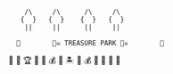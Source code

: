         /\     /\      /\     /\    
       {  }   {  }    {  }   {  }  
        ||     ||      ||     ||    
~~~~~~~~~~~~~~~~~~~~~~~~~~~~~~~~~~~~
  🌳        🏴‍☠️ TREASURE PARK 🏴‍☠️        🌳
~~~~~~~~~~~~~~~~~~~~~~~~~~~~~~~~~~~~
   🌲         🌿       🏆       🌿         🌲
       💰    💎   🏝️   💎    💰
  🌴         🌴         🌴         🌴
~~~~~~~~~~~~~~~~~~~~~~~~~~~~~~~~~~~~
